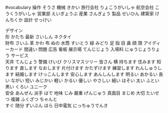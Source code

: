 
#vocabulary
操作			そうさ
機械			きかい
旅行会社			りょこうがいしゃ
航空会社			こうくうがいしゃ
営業部			えいぎょうぶ
産業			さんぎょう
製品			せいひん
建築家			けんちくか
設計			せっけい




デザイン			
形				かたち
最新			さいしん
ネクタイ	
財布			さいふ
革				かわ
布				ぬの
水筒			すいとう
緑				みどり
足
指
目
鼻
顔
頭
アイディーカード
間違い
問題
広告
看板
展示場			てんじじょう
入場料			にゅうじょうりょう
サービス			
天井			てんじょう
警備			けいび
クリスマスツリー
皆さん
横
持ちます
住みます
知ります
直します			なおします
片付けます		かたずけます
練習します		れんしゅうします
結婚します		けっこんします
安心します		あんしんします
明るい			あかるい
長い			ながい
短い			みじかい
軽い			かるい
優しい			やさしい
細い			ほそい
太い			ふとい
黒い			くろい
ユニーク		
安全			あんぜん
派手			はで
地味			じみ
厳重			げんじゅう
真面目			まじめ
大切			たいせつ
複雑			ふくざつ
ちゃんと			
すぐ
随分			ずいぶん
ほら
日中電気			にっちゅうでんき

























